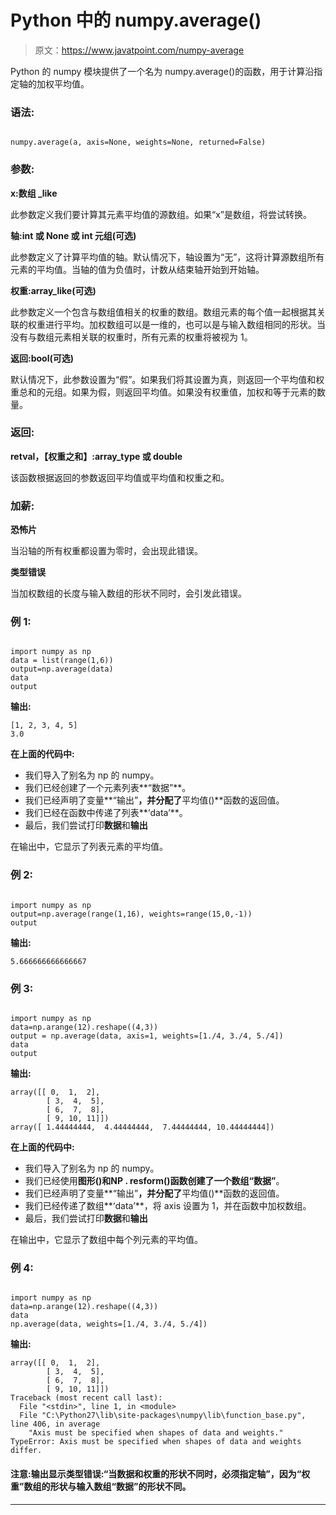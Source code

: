 # Python 中的 numpy.average()

> 原文：<https://www.javatpoint.com/numpy-average>

Python 的 numpy 模块提供了一个名为 numpy.average()的函数，用于计算沿指定轴的加权平均值。

### 语法:

```

numpy.average(a, axis=None, weights=None, returned=False)

```

### 参数:

**x:数组 _like**

此参数定义我们要计算其元素平均值的源数组。如果“x”是数组，将尝试转换。

**轴:int 或 None 或 int 元组(可选)**

此参数定义了计算平均值的轴。默认情况下，轴设置为“无”，这将计算源数组所有元素的平均值。当轴的值为负值时，计数从结束轴开始到开始轴。

**权重:array_like(可选)**

此参数定义一个包含与数组值相关的权重的数组。数组元素的每个值一起根据其关联的权重进行平均。加权数组可以是一维的，也可以是与输入数组相同的形状。当没有与数组元素相关联的权重时，所有元素的权重将被视为 1。

**返回:bool(可选)**

默认情况下，此参数设置为“假”。如果我们将其设置为真，则返回一个平均值和权重总和的元组。如果为假，则返回平均值。如果没有权重值，加权和等于元素的数量。

### 返回:

**retval，【权重之和】:array_type 或 double**

该函数根据返回的参数返回平均值或平均值和权重之和。

### 加薪:

**恐怖片**

当沿轴的所有权重都设置为零时，会出现此错误。

**类型错误**

当加权数组的长度与输入数组的形状不同时，会引发此错误。

### 例 1:

```

import numpy as np
data = list(range(1,6))
output=np.average(data)
data
output

```

**输出:**

```
[1, 2, 3, 4, 5]
3.0

```

**在上面的代码中:**

*   我们导入了别名为 np 的 numpy。
*   我们已经创建了一个元素列表**“数据”**。
*   我们已经声明了变量**“输出”**，并分配了**平均值()**函数的返回值。
*   我们已经在函数中传递了列表**‘data’**。
*   最后，我们尝试打印**数据**和**输出**

在输出中，它显示了列表元素的平均值。

### 例 2:

```

import numpy as np
output=np.average(range(1,16), weights=range(15,0,-1))
output

```

**输出:**

```
5.666666666666667

```

### 例 3:

```

import numpy as np
data=np.arange(12).reshape((4,3))
output = np.average(data, axis=1, weights=[1./4, 3./4, 5./4])
data 
output

```

**输出:**

```
array([[ 0,  1,  2],
       	[ 3,  4,  5],
       	[ 6,  7,  8],
       	[ 9, 10, 11]])
array([ 1.44444444,  4.44444444,  7.44444444, 10.44444444])

```

**在上面的代码中:**

*   我们导入了别名为 np 的 numpy。
*   我们已经使用**图形()**和**NP . resform()**函数创建了一个数组**“数据”**。
*   我们已经声明了变量**“输出”**，并分配了**平均值()**函数的返回值。
*   我们已经传递了数组**‘data’**，将 axis 设置为 1，并在函数中加权数组。
*   最后，我们尝试打印**数据**和**输出**

在输出中，它显示了数组中每个列元素的平均值。

### 例 4:

```

import numpy as np
data=np.arange(12).reshape((4,3))
data 
np.average(data, weights=[1./4, 3./4, 5./4])

```

**输出:**

```
array([[ 0,  1,  2],
       	[ 3,  4,  5],
       	[ 6,  7,  8],
       	[ 9, 10, 11]])
Traceback (most recent call last):
  File "<stdin>", line 1, in <module>
  File "C:\Python27\lib\site-packages\numpy\lib\function_base.py", line 406, in average
    "Axis must be specified when shapes of data and weights."
TypeError: Axis must be specified when shapes of data and weights differ.

```

#### 注意:输出显示类型错误:“当数据和权重的形状不同时，必须指定轴”，因为“权重”数组的形状与输入数组“数据”的形状不同。

* * *
